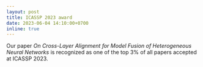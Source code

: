 ```yaml
---
layout: post
title: ICASSP 2023 award
date: 2023-06-04 14:10:00+0700
inline: true
---
```


Our paper *On Cross-Layer Alignment for Model Fusion of Heterogeneous Neural Networks* is recognized as one of the top 3% of all papers accepted at ICASSP 2023.